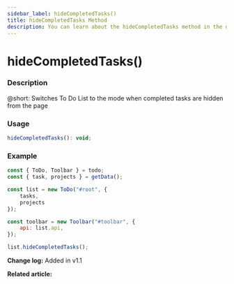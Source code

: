```yaml
---
sidebar_label: hideCompletedTasks()
title: hideCompletedTasks Method
description: You can learn about the hideCompletedTasks method in the documentation of the DHTMLX JavaScript To Do List library. Browse developer guides and API reference, try out code examples and live demos, and download a free 30-day evaluation version of DHTMLX To Do List.
---
```


# hideCompletedTasks()

### Description

@short: Switches To Do List to the mode when completed tasks are hidden from the page

### Usage

~~~js
hideCompletedTasks(): void;
~~~


### Example

~~~js {13}
const { ToDo, Toolbar } = todo;
const { task, projects } = getData();

const list = new ToDo("#root", {
	tasks,
	projects
});

const toolbar = new Toolbar("#toolbar", {
	api: list.api,
});

list.hideCompletedTasks(); 
~~~

**Change log:** Added in v1.1

**Related article:** 